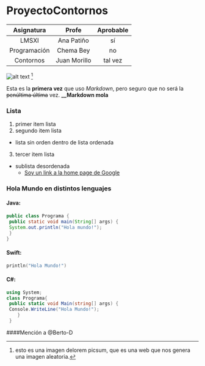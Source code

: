 # ProyectoContornos

| Asignatura   | Profe        | Aprobable  |
| :----------: |:------------:| :---------:|
| LMSXI        | Ana Patiño   | sí         |
| Programación | Chema Bey    |   no       |
| Contornos    | Juan Morillo | tal vez    |

![alt text](http://picsum.photos/300/300)
[^1]

Esta es la **primera vez** que uso *Markdown*, pero seguro que no será la ~~penúltima última~~ vez.
**__Markdown mola**

### Lista
1. primer item lista
2. segundo item lista
  * lista sin orden dentro de lista ordenada
3. tercer item lista
  - sublista desordenada
    - [Soy un link a la home page de Google](https://www.google.com)

### Hola Mundo en distintos lenguajes
 #### Java:
```java
public class Programa {
 public static void main(String[] args) {
 System.out.println("Hola mundo!");
 }
}
```
 #### Swift:
```swift
println("Hola Mundo!")
```
 #### C#:
```C#
using System;
class Programa{
 public static void Main(string[] args) {
 Console.WriteLine("Hola Mundo!");
    }
 }
```

####Mención a @Berto-D

[^1]: esto es una imagen delorem picsum, que es una web que nos genera una imagen aleatoria.

